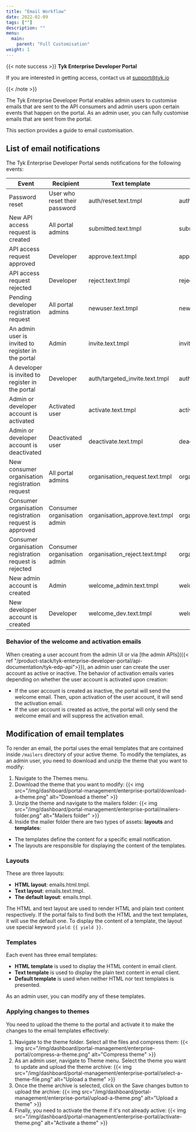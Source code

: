 ```yaml
---
title: "Email Workflow"
date: 2022-02-09
tags: [""]
description: ""
menu:
  main:
    parent: "Full Customisation"
weight: 1
---
```

{{< note success >}}
**Tyk Enterprise Developer Portal**

If you are interested in getting access, contact us at [support@tyk.io](<mailto:support@tyk.io?subject=Tyk Enterprise Portal Beta>)

{{< /note >}}

The Tyk Enterprise Developer Portal enables admin users to customise emails that are sent to the API consumers and admin users upon certain events that happen on the portal.
As an admin user, you can fully customise emails that are sent from the  portal.

This section provides a guide to email customisation.

## List of email notifications

The Tyk Enterprise Developer Portal sends notifications for the following events:

| Event                                                  | Recipient                     | Text template                  | HTML template                  | Default template          |
|--------------------------------------------------------|-------------------------------|--------------------------------|--------------------------------|---------------------------|
| Password reset                                         | User who reset their password | auth/reset.text.tmpl           | auth/reset.html.tmpl           | auth/reset.tmpl           |
| New API access request is created                      | All portal admins             | submitted.text.tmpl            | submitted.html.tmpl            | submitted.tmpl            |
| API access request approved                            | Developer                     | approve.text.tmpl              | approve.html.tmpl              | approve.tmpl              |
| API access request rejected                            | Developer                     | reject.text.tmpl               | reject.html.tmpl               | reject.tmpl               |
| Pending developer registration request                 | All portal admins             | newuser.text.tmpl              | newuser.html.tmpl              | newuser.tmpl              |
| An admin user is invited to register in the portal     | Admin                         | invite.text.tmpl               | invite.html.tmpl               | invite.tmpl               |
| A developer is invited to register in the portal       | Developer                     | auth/targeted_invite.text.tmpl | auth/targeted_invite.html.tmpl | auth/targeted_invite.tmpl |
| Admin or developer account is activated                | Activated user                | activate.text.tmpl             | activate.html.tmpl             | activate.tmpl             |
| Admin or developer account is deactivated              | Deactivated user              | deactivate.text.tmpl           | deactivate.html.tmpl           | deactivate.tmpl           |
| New consumer organisation registration request         | All portal admins             | organisation_request.text.tmpl | organisation_request.html.tmpl | organisation_request.tmpl |
| Consumer organisation registration request is approved | Consumer organisation admin   | organisation_approve.text.tmpl | organisation_approve.html.tmpl | organisation_approve.tmpl |
| Consumer organisation registration request is rejected | Consumer organisation admin   | organisation_reject.text.tmpl  | organisation_reject.html.tmpl  | organisation_reject.tmpl  |
| New admin account is created                           | Admin                         | welcome_admin.text.tmpl        | welcome_admin.html.tmpl        | welcome_admin.tmpl        |
| New developer account is created                       | Developer                     | welcome_dev.text.tmpl          | welcome_dev.html.tmpl          | welcome_dev.tmpl          |

### Behavior of the welcome and activation emails
When creating a user account from the admin UI or via [the admin APIs]({{< ref "/product-stack/tyk-enterprise-developer-portal/api-documentation/tyk-edp-api">}}), an admin user can create the user account as active or inactive.
The behavior of activation emails varies depending on whether the user account is activated upon creation:
- If the user account is created as inactive, the portal will send the welcome email. Then, upon activation of the user account, it will send the activation email.
- If the user account is created as active, the portal will only send the welcome email and will suppress the activation email.

## Modification of email templates
To render an email, the portal uses the email templates that are contained inside `/mailers` directory of your active theme.
To modify the templates, as an admin user, you need to download and unzip the theme that you want to modify:
1. Navigate to the Themes menu.
2. Download the theme that you want to modify:
   {{< img src="/img/dashboard/portal-management/enterprise-portal/download-a-theme.png" alt="Download a theme" >}}
3. Unzip the theme and navigate to the mailers folder:
   {{< img src="/img/dashboard/portal-management/enterprise-portal/mailers-folder.png" alt="Mailers folder" >}}
4. Inside the mailer folder there are two types of assets: **layouts** and **templates**:
- The templates define the content for a specific email notification.
- The layouts are responsible for displaying the content of the templates.

### Layouts
These are three layouts:
* **HTML layout**: emails.html.tmpl.
* **Text layout**: emails.text.tmpl.
* **The default layout**: emails.tmpl.

The HTML and text layout are used to render HTML and plain text content respectively. If the portal fails to find both the HTML and the text templates, it will use the default one.
To display the content of a template, the layout use special keyword `yield`: `{{ yield }}`.

### Templates
Each event has three email templates:
* **HTML template** is used to display the HTML content in email client.
* **Text template** is used to display the plain text content in email client.
* **Default template** is used when neither HTML nor text templates is presented.

As an admin user, you can modify any of these templates.

### Applying changes to themes
You need to upload the theme to the portal and activate it to make the changes to the email templates effectively:
1. Navigate to the theme folder. Select all the files and compress them:
   {{< img src="/img/dashboard/portal-management/enterprise-portal/compress-a-theme.png" alt="Compress theme" >}}
2. As an admin user, navigate to Theme menu. Select the theme you want to update and upload the theme archive:
   {{< img src="/img/dashboard/portal-management/enterprise-portal/select-a-theme-file.png" alt="Upload a theme" >}}
3. Once the theme archive is selected, click on the Save changes button to upload the archive:
   {{< img src="/img/dashboard/portal-management/enterprise-portal/upload-a-theme.png" alt="Upload a theme" >}}
4. Finally, you need to activate the theme if it's not already active:
   {{< img src="/img/dashboard/portal-management/enterprise-portal/activate-theme.png" alt="Activate a theme" >}}